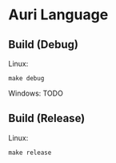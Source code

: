 # Auri Language

## Build (Debug)

Linux:
```shell
make debug
```

Windows:
TODO

## Build (Release)

Linux:
```shell
make release
```

